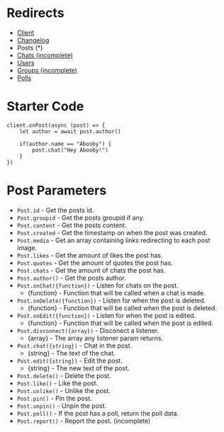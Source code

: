 # Redirects
* [Client](https://github.com/Abooby1/lyon/blob/main/README.md)
* [Changelog](https://github.com/Abooby1/lyon/blob/main/Docs/changelog.md)
* Posts (*)
* [Chats (incomplete)](https://github.com/Abooby1/lyon/blob/main/Docs/chats.md)
* [Users](https://github.com/Abooby1/lyon/blob/main/Docs/users.md)
* [Groups (incomplete)](https://github.com/Abooby1/lyon/blob/main/Docs/groups.md)
* [Polls](https://github.com/Abooby1/lyon/blob/main/Docs/polls.md)

# Starter Code
```
client.onPost(async (post) => {
	let author = await post.author()

	if(author.name == "Abooby") {
		post.chat("Hey Abooby!")
	}
})
```

# Post Parameters
* `Post.id` - Get the posts id.
* `Post.groupid` - Get the posts groupid if any.
* `Post.content` - Get the posts content.
* `Post.created` - Get the timestamp on when the post was created.
* `Post.media` - Get an array containing links redirecting to each post image.
* `Post.likes` - Get the amount of likes the post has.
* `Post.quotes` - Get the amount of quotes the post has.
* `Post.chats` - Get the amount of chats the post has.
* `Post.author()` - Get the posts author.
* `Post.onChat({function})` - Listen for chats on the post.
	* {function} - Function that will be called when a chat is made.
* `Post.onDelete({function})` - Listen for when the post is deleted.
	* {function} - Function that will be called when the post is deleted.
* `Post.onEdit({function})` - Listen for when the post is edited.
	* {function} - Function that will be called when the post is edited.
* `Post.disconnect({array})` - Disconect a listener.
	* {array} - The array any listener param returns.
* `Post.chat({string})` - Chat in the post.
	* {string} - The text of the chat.
* `Post.edit({string})` - Edit the post.
	* {string} - The new text of the post.
* `Post.delete()` - Delete the post.
* `Post.like()` - Like the post.
* `Post.unlike()` - Unlike the post.
* `Post.pin()` - Pin the post.
* `Post.unpin()` - Unpin the post.
* `Post.poll()` - If the post has a poll, return the poll data.
* `Post.report()` - Report the post. (incomplete)